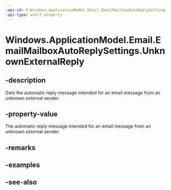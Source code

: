 ----api-id: P:Windows.ApplicationModel.Email.EmailMailboxAutoReplySettings.UnknownExternalReply
-api-type: winrt property
---<!-- Property syntaxpublic Windows.ApplicationModel.Email.EmailMailboxAutoReply UnknownExternalReply { get; }--># Windows.ApplicationModel.Email.EmailMailboxAutoReplySettings.UnknownExternalReply## -descriptionGets the automatic reply message intended for an email message from an unknown external sender.## -property-valueThe automatic reply message intended for an email message from an unknown external sender.## -remarks## -examples## -see-also